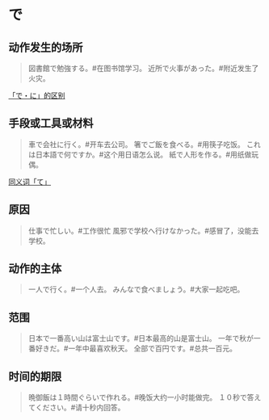 # で

## 动作发生的场所

> 図書館で勉強する。#在图书馆学习。
> 近所で火事があった。#附近发生了火灾。

[「で・に」的区别](../grammar/diff#でに)

## 手段或工具或材料

> 車で会社に行く。#开车去公司。
> 箸でご飯を食べる。#用筷子吃饭。
> これは日本語で何ですか。#这个用日语怎么说。
> 紙で人形を作る。#用纸做玩偶。

[同义词「て」](#て)

## 原因

> 仕事で忙しい。#工作很忙
> 風邪で学校へ行けなかった。#感冒了，没能去学校。

## 动作的主体

> 一人で行く。#一个人去。
> みんなで食べましょう。#大家一起吃吧。

## 范围

> 日本で一番高い山は富士山です。#日本最高的山是富士山。
> 一年で秋が一番好きだ。#一年中最喜欢秋天。
> 全部で百円です。#总共一百元。

## 时间的期限

> 晩御飯は１時間ぐらいで作れる。#晚饭大约一小时能做完。
> １０秒で答えてください。#请十秒内回答。
